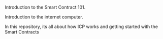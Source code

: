 Introduction to the Smart Contract 101.

Introduction to the internet computer.

In this repository, its all about how ICP works and getting started with the Smart Contracts